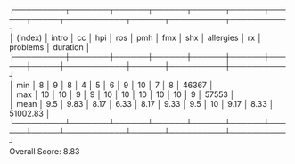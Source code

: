 ┌─────────┬───────┬──────┬──────┬──────┬──────┬──────┬─────┬───────────┬──────┬──────────┬──────────┐  
│ (index) │ intro │  cc  │ hpi  │ ros  │ pmh  │ fmx  │ shx │ allergies │  rx  │ problems │ duration │  
├─────────┼───────┼──────┼──────┼──────┼──────┼──────┼─────┼───────────┼──────┼──────────┼──────────┤  
│   min   │   8   │  9   │  8   │  4   │  5   │  6   │  9  │    10     │  7   │    8     │  46367   │  
│   max   │  10   │  10  │  9   │  9   │  10  │  10  │ 10  │    10     │  10  │    9     │  57553   │  
│  mean   │  9.5  │ 9.83 │ 8.17 │ 6.33 │ 8.17 │ 9.33 │ 9.5 │    10     │ 9.17 │   8.33   │ 51002.83 │  
└─────────┴───────┴──────┴──────┴──────┴──────┴──────┴─────┴───────────┴──────┴──────────┴──────────┘  
Overall Score: 8.83

